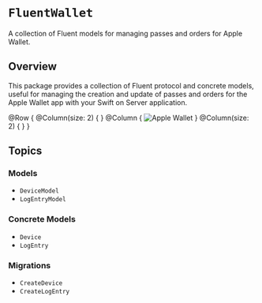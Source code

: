 # ``FluentWallet``

A collection of Fluent models for managing passes and orders for Apple Wallet.

## Overview

This package provides a collection of Fluent protocol and concrete models, useful for managing the creation and update of passes and orders for the Apple Wallet app with your Swift on Server application.

@Row {
    @Column(size: 2) { }
    @Column {
        ![Apple Wallet](wallet)
    }
    @Column(size: 2) { }
}

## Topics

### Models

- ``DeviceModel``
- ``LogEntryModel``

### Concrete Models

- ``Device``
- ``LogEntry``

### Migrations

- ``CreateDevice``
- ``CreateLogEntry``
